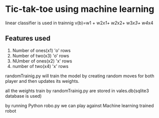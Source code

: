 # Tic-tak-toe using machine learning

linear classifier is used in trainnig
v(b)=w1 + w2*x1+ w2*x2+ w3*x3+ w4*x4

## Features used
1. Number of ones(x1) 'o' rows
2. Number of two(x3)  'o' rows
3. NUmber of ones(x2) 'x' rows
4. number of two(x4)  'x' rows

randomTrainig.py will train the model by creating random moves for both player and then updates its weights.

all the weights train by randomTrainig.py are stored in vales.db(sqlite3 database is used)

by running Python robo.py we can play against Machine learning trained robot
